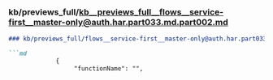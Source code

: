 ### kb/previews_full/kb__previews_full__flows__service-first__master-only@auth.har.part033.md.part002.md

```md
### kb/previews_full/flows__service-first__master-only@auth.har.part033.md (part 002)

```md
             {
                  "functionName": "",
            
```

```

```
